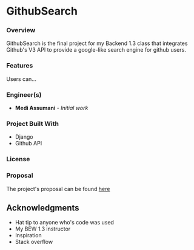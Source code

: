 # GithubSearch

### Overview
GithubSearch is the final project for my Backend 1.3 class that integrates Github's V3 API to provide a google-like search engine for github users.


### Features

Users can...


### Engineer(s)

* **Medi Assumani** - *Initial work*

### Project Built With

* Django
* Github API

### License

### Proposal

The project's proposal can be found <a href="Proposal.md">here</a>

## Acknowledgments

* Hat tip to anyone who's code was used
* My BEW 1.3 instructor
* Inspiration
* Stack overflow
